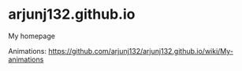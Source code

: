 # arjunj132.github.io

My homepage


Animations: https://github.com/arjunj132/arjunj132.github.io/wiki/My-animations
